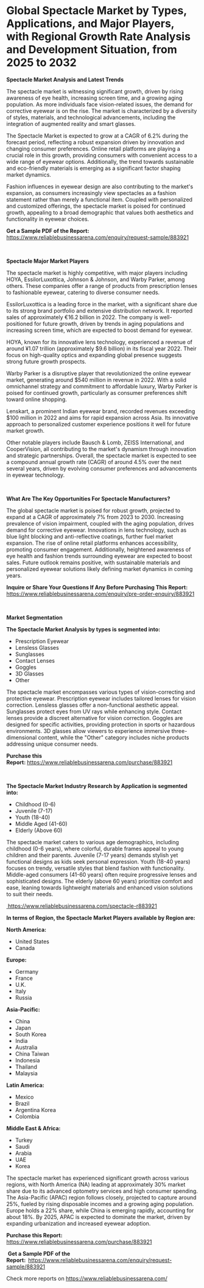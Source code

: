 <p><h1>Global Spectacle Market by Types, Applications, and Major Players, with Regional Growth Rate Analysis and Development Situation, from 2025 to 2032</h1></p><p><strong>Spectacle Market Analysis and Latest Trends</strong></p>
<p><p>The spectacle market is witnessing significant growth, driven by rising awareness of eye health, increasing screen time, and a growing aging population. As more individuals face vision-related issues, the demand for corrective eyewear is on the rise. The market is characterized by a diversity of styles, materials, and technological advancements, including the integration of augmented reality and smart glasses.</p><p>The Spectacle Market is expected to grow at a CAGR of 6.2% during the forecast period, reflecting a robust expansion driven by innovation and changing consumer preferences. Online retail platforms are playing a crucial role in this growth, providing consumers with convenient access to a wide range of eyewear options. Additionally, the trend towards sustainable and eco-friendly materials is emerging as a significant factor shaping market dynamics.</p><p>Fashion influences in eyewear design are also contributing to the market's expansion, as consumers increasingly view spectacles as a fashion statement rather than merely a functional item. Coupled with personalized and customized offerings, the spectacle market is poised for continued growth, appealing to a broad demographic that values both aesthetics and functionality in eyewear choices.</p></p>
<p><strong>Get a Sample PDF of the Report:&nbsp;</strong> <a href="https://www.reliablebusinessarena.com/enquiry/request-sample/883921?utm_campaign=2269&utm_medium=2&utm_source=Github&utm_content=ia&utm_term=05022025&utm_id=spectacle">https://www.reliablebusinessarena.com/enquiry/request-sample/883921</a></p>
<p>&nbsp;</p>
<p><strong>Spectacle Major Market Players</strong></p>
<p><p>The spectacle market is highly competitive, with major players including HOYA, EssilorLuxottica, Johnson & Johnson, and Warby Parker, among others. These companies offer a range of products from prescription lenses to fashionable eyewear, catering to diverse consumer needs.</p><p>EssilorLuxottica is a leading force in the market, with a significant share due to its strong brand portfolio and extensive distribution network. It reported sales of approximately €16.2 billion in 2022. The company is well-positioned for future growth, driven by trends in aging populations and increasing screen time, which are expected to boost demand for eyewear.</p><p>HOYA, known for its innovative lens technology, experienced a revenue of around ¥1.07 trillion (approximately $9.6 billion) in its fiscal year 2022. Their focus on high-quality optics and expanding global presence suggests strong future growth prospects.</p><p>Warby Parker is a disruptive player that revolutionized the online eyewear market, generating around $540 million in revenue in 2022. With a solid omnichannel strategy and commitment to affordable luxury, Warby Parker is poised for continued growth, particularly as consumer preferences shift toward online shopping.</p><p>Lenskart, a prominent Indian eyewear brand, recorded revenues exceeding $100 million in 2022 and aims for rapid expansion across Asia. Its innovative approach to personalized customer experience positions it well for future market growth.</p><p>Other notable players include Bausch & Lomb, ZEISS International, and CooperVision, all contributing to the market's dynamism through innovation and strategic partnerships. Overall, the spectacle market is expected to see a compound annual growth rate (CAGR) of around 4.5% over the next several years, driven by evolving consumer preferences and advancements in eyewear technology.</p></p>
<p>&nbsp;</p>
<p><strong>What Are The Key Opportunities For Spectacle Manufacturers?</strong></p>
<p><p>The global spectacle market is poised for robust growth, projected to expand at a CAGR of approximately 7% from 2023 to 2030. Increasing prevalence of vision impairment, coupled with the aging population, drives demand for corrective eyewear. Innovations in lens technology, such as blue light blocking and anti-reflective coatings, further fuel market expansion. The rise of online retail platforms enhances accessibility, promoting consumer engagement. Additionally, heightened awareness of eye health and fashion trends surrounding eyewear are expected to boost sales. Future outlook remains positive, with sustainable materials and personalized eyewear solutions likely defining market dynamics in coming years.</p></p>
<p><strong>Inquire or Share Your Questions If Any Before Purchasing This Report:</strong> <a href="https://www.reliablebusinessarena.com/enquiry/pre-order-enquiry/883921?utm_campaign=2269&utm_medium=2&utm_source=Github&utm_content=ia&utm_term=05022025&utm_id=spectacle">https://www.reliablebusinessarena.com/enquiry/pre-order-enquiry/883921</a></p>
<p>&nbsp;</p>
<p><strong>Market Segmentation</strong></p>
<p><strong>The Spectacle Market Analysis by types is segmented into:</strong></p>
<p><ul><li>Prescription Eyewear</li><li>Lensless Glasses</li><li>Sunglasses</li><li>Contact Lenses</li><li>Goggles</li><li>3D Glasses</li><li>Other</li></ul></p>
<p><p>The spectacle market encompasses various types of vision-correcting and protective eyewear. Prescription eyewear includes tailored lenses for vision correction. Lensless glasses offer a non-functional aesthetic appeal. Sunglasses protect eyes from UV rays while enhancing style. Contact lenses provide a discreet alternative for vision correction. Goggles are designed for specific activities, providing protection in sports or hazardous environments. 3D glasses allow viewers to experience immersive three-dimensional content, while the "Other" category includes niche products addressing unique consumer needs.</p></p>
<p><strong>Purchase this Report:&nbsp;</strong><a href="https://www.reliablebusinessarena.com/purchase/883921?utm_campaign=2269&utm_medium=2&utm_source=Github&utm_content=ia&utm_term=05022025&utm_id=spectacle">https://www.reliablebusinessarena.com/purchase/883921</a></p>
<p>&nbsp;</p>
<p><strong>The Spectacle Market Industry Research by Application is segmented into:</strong></p>
<p><ul><li>Childhood (0-6)</li><li>Juvenile (7-17)</li><li>Youth (18-40)</li><li>Middle Aged (41-60)</li><li>Elderly (Above 60)</li></ul></p>
<p><p>The spectacle market caters to various age demographics, including childhood (0-6 years), where colorful, durable frames appeal to young children and their parents. Juvenile (7-17 years) demands stylish yet functional designs as kids seek personal expression. Youth (18-40 years) focuses on trendy, versatile styles that blend fashion with functionality. Middle-aged consumers (41-60 years) often require progressive lenses and sophisticated designs. The elderly (above 60 years) prioritize comfort and ease, leaning towards lightweight materials and enhanced vision solutions to suit their needs.</p></p>
<p><a href="https://www.reliablebusinessarena.com/spectacle-r883921?utm_campaign=2269&utm_medium=2&utm_source=Github&utm_content=ia&utm_term=05022025&utm_id=spectacle">&nbsp;https://www.reliablebusinessarena.com/spectacle-r883921</a></p>
<p><strong>In terms of Region, the Spectacle Market Players available by Region are:</strong></p>
<p>
    <p> <strong> North America: </strong>
        <ul>
            <li>United States</li>
            <li>Canada</li>
        </ul>
        </p> 
    <p> <strong> Europe: </strong>
        <ul>
            <li>Germany</li>
            <li>France</li>
            <li>U.K.</li>
            <li>Italy</li>
            <li>Russia</li>
        </ul>
        </p> 
    <p> <strong> Asia-Pacific: </strong>
        <ul>
            <li>China</li>
            <li>Japan</li>
            <li>South Korea</li>
            <li>India</li>
            <li>Australia</li>
            <li>China Taiwan</li>
            <li>Indonesia</li>
            <li>Thailand</li>
            <li>Malaysia</li>
        </ul>
        </p> 
    <p> <strong> Latin America: </strong>
        <ul>
            <li>Mexico</li>
            <li>Brazil</li>
            <li>Argentina Korea</li>
            <li>Colombia</li>
        </ul>
        </p> 
    <p> <strong> Middle East & Africa: </strong>
        <ul>
            <li>Turkey</li>
            <li>Saudi</li>
            <li>Arabia</li>
            <li>UAE</li>
            <li>Korea</li>
        </ul>
    </p>
    </p>
<p><p>The spectacle market has experienced significant growth across various regions, with North America (NA) leading at approximately 30% market share due to its advanced optometry services and high consumer spending. The Asia-Pacific (APAC) region follows closely, projected to capture around 25%, fueled by rising disposable incomes and a growing aging population. Europe holds a 22% share, while China is emerging rapidly, accounting for about 18%. By 2025, APAC is expected to dominate the market, driven by expanding urbanization and increased eyewear adoption.</p></p>
<p><strong>Purchase this Report: </strong><a href="https://www.reliablebusinessarena.com/purchase/883921?utm_campaign=2269&utm_medium=2&utm_source=Github&utm_content=ia&utm_term=05022025&utm_id=spectacle">https://www.reliablebusinessarena.com/purchase/883921</a></p>
<p>&nbsp;<strong>Get a Sample PDF of the Report:&nbsp;&nbsp;</strong><a href="https://www.reliablebusinessarena.com/enquiry/request-sample/883921?utm_campaign=2269&utm_medium=2&utm_source=Github&utm_content=ia&utm_term=05022025&utm_id=spectacle">https://www.reliablebusinessarena.com/enquiry/request-sample/883921</a></p>
<p><strong></strong></p>
<p>Check more reports on <a href="https://www.reliablebusinessarena.com/?utm_campaign=2269&utm_medium=2&utm_source=Github&utm_content=ia&utm_term=05022025&utm_id=spectacle">https://www.reliablebusinessarena.com/</a></p>